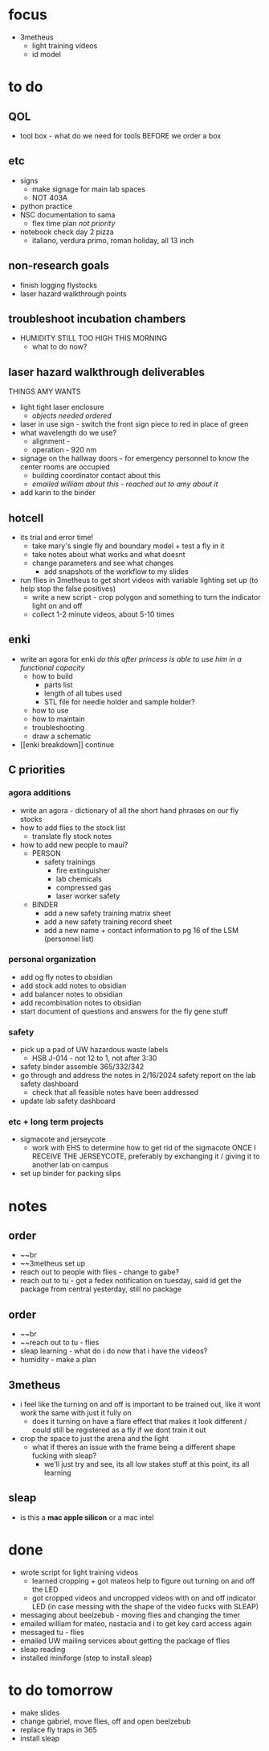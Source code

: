 # focus
- 3metheus
	- light training videos
	- id model

# to do

## QOL
- tool box - what do we need for tools BEFORE we order a box
## etc
- signs
	- make signage for main lab spaces
	- NOT 403A
- python practice
- NSC documentation to sama
	- flex time plan *not priority*
- notebook check day 2 pizza
	- italiano, verdura primo, roman holiday, all 13 inch
## non-research goals
- finish logging flystocks
- laser hazard walkthrough points
## troubleshoot incubation chambers
- HUMIDITY STILL TOO HIGH THIS MORNING
	- what to do now?
## laser hazard walkthrough deliverables
THINGS AMY WANTS
- light tight laser enclosure
	- *objects needed ordered*
- laser in use sign - switch the front sign piece to red in place of green
- what wavelength do we use?
	- alignment -
	- operation - 920 nm
- signage on the hallway doors - for emergency personnel to know the center rooms are occupied
	- building coordinator contact about this
	- *emailed william about this - reached out to amy about it*
- add karin to the binder
## hotcell
- its trial and error time!
	- take mary's single fly and boundary model + test a fly in it
	- take notes about what works and what doesnt
	- change parameters and see what changes
		- add snapshots of the workflow to my slides
- run flies in 3metheus to get short videos with variable lighting set up (to help stop the false positives)
	- write a new script - crop polygon and something to turn the indicator light on and off 
	- collect 1-2 minute videos, about 5-10 times
## enki
- write an agora for enki *do this after princess is able to use him in a functional capacity*
	- how to build 
		- parts list
		- length of all tubes used
		- STL file for needle holder and sample holder?
	- how to use
	- how to maintain
	- troubleshooting
	- draw a schematic
- [[enki breakdown]] continue
## C priorities 
### agora additions
- write an agora - dictionary of all the short hand phrases on our fly stocks
- how to add flies to the stock list
	- translate fly stock notes
- how to add new people to maui?
	- PERSON
		- safety trainings
			- fire extinguisher
			- lab chemicals
			- compressed gas
			- laser worker safety
	- BINDER
		- add a new safety training matrix sheet
		- add a new safety training record sheet
		- add a new name + contact information to pg 16 of the LSM (personnel list)
### personal organization
- add og fly notes to obsidian
- add stock add notes to obsidian
- add balancer notes to obsidian
- add recombination notes to obsidian
- start document of questions and answers for the fly gene stuff
### safety
- pick up a pad of UW hazardous waste labels 
	- HSB J-014 - not 12 to 1, not after 3:30
- safety binder assemble 365/332/342
- go through and address the notes in 2/16/2024 safety report on the lab safety dashboard
	- check that all feasible notes have been addressed
- update lab safety dashboard
### etc + long term projects
- sigmacote and jerseycote
	- work with EHS to determine how to get rid of the sigmacote ONCE I RECEIVE THE JERSEYCOTE, preferably by exchanging it / giving it to another lab on campus
- set up binder for packing slips


# notes

## order
- ~~br
- ~~3metheus set up
- reach out to people with flies - change to gabe?
- reach out to tu - got a fedex notification on tuesday, said id get the package from central yesterday, still no package

## order
- ~~br
- ~~reach out to tu - flies
- sleap learning - what do i do now that i have the videos?
- humidity - make a plan
## 3metheus
- i feel like the turning on and off is important to be trained out, like it wont work the same with just it fully on 
	- does it turning on have a flare effect that makes it look different / could still be registered as a fly if we dont train it out
- crop the space to just the arena and the light
	- what if theres an issue with the frame being a different shape fucking with sleap?
		- we'll just try and see, its all low stakes stuff at this point, its all learning

## sleap
- is this a **mac apple silicon** or a mac intel

# done
- wrote script for light training videos
	- learned cropping + got mateos help to figure out turning on and off the LED
	- got cropped videos and uncropped videos with on and off indicator LED (in case messing with the shape of the video fucks with SLEAP)
- messaging about beelzebub - moving flies and changing the timer
- emailed william for mateo, nastacia and i to get key card access again
- messaged tu - flies
- emailed UW mailing services about getting the package of flies
- sleap reading
- installed miniforge (step to install sleap)
# to do tomorrow
- make slides
- change gabriel, move flies, off and open beelzebub
- replace fly traps in 365
- install sleap

